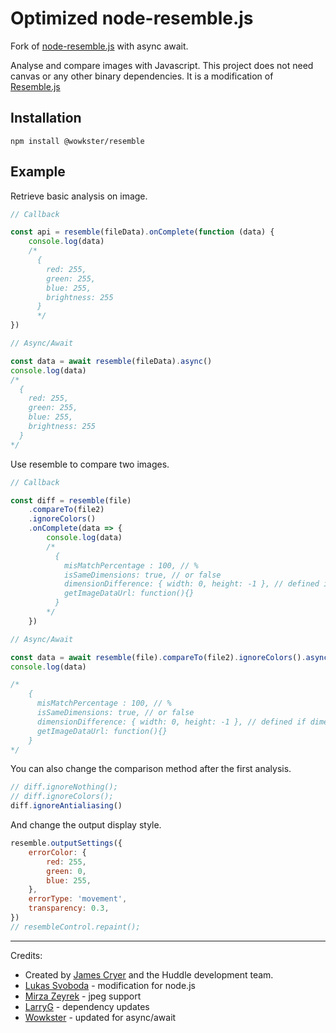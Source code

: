 # Optimized node-resemble.js

Fork of [node-resemble.js](https://www.npmjs.com/package/node-resemble-js) with async await.

Analyse and compare images with Javascript. This project does not need canvas or any other binary dependencies.
It is a modification of [Resemble.js](https://github.com/Huddle/Resemble.js)

## Installation

`npm install @wowkster/resemble`

## Example

Retrieve basic analysis on image.

```javascript
// Callback

const api = resemble(fileData).onComplete(function (data) {
    console.log(data)
    /*
      {
        red: 255,
        green: 255,
        blue: 255,
        brightness: 255
      }
	  */
})
```

```javascript
// Async/Await

const data = await resemble(fileData).async()
console.log(data)
/*
  {
    red: 255,
    green: 255,
    blue: 255,
    brightness: 255
  }
*/
```

Use resemble to compare two images.

```javascript
// Callback

const diff = resemble(file)
    .compareTo(file2)
    .ignoreColors()
    .onComplete(data => {
        console.log(data)
        /*
          {
            misMatchPercentage : 100, // %
            isSameDimensions: true, // or false
            dimensionDifference: { width: 0, height: -1 }, // defined if dimensions are not the same
            getImageDataUrl: function(){}
          }
        */
    })
```

```javascript
// Async/Await

const data = await resemble(file).compareTo(file2).ignoreColors().async()
console.log(data)

/*
	{
	  misMatchPercentage : 100, // %
	  isSameDimensions: true, // or false
	  dimensionDifference: { width: 0, height: -1 }, // defined if dimensions are not the same
	  getImageDataUrl: function(){}
	}
*/
```

You can also change the comparison method after the first analysis.

```javascript
// diff.ignoreNothing();
// diff.ignoreColors();
diff.ignoreAntialiasing()
```

And change the output display style.

```javascript
resemble.outputSettings({
    errorColor: {
        red: 255,
        green: 0,
        blue: 255,
    },
    errorType: 'movement',
    transparency: 0.3,
})
// resembleControl.repaint();
```

---

Credits:

-   Created by [James Cryer](https://github.com/jamescryer) and the Huddle development team.
-   [Lukas Svoboda](https://github.com/lksv) - modification for node.js
-   [Mirza Zeyrek](https://github.com/mirzazeyrek) - jpeg support
-   [LarryG](https://github.com/larryg01) - dependency updates
-   [Wowkster](https://github.com/wowkster) - updated for async/await
